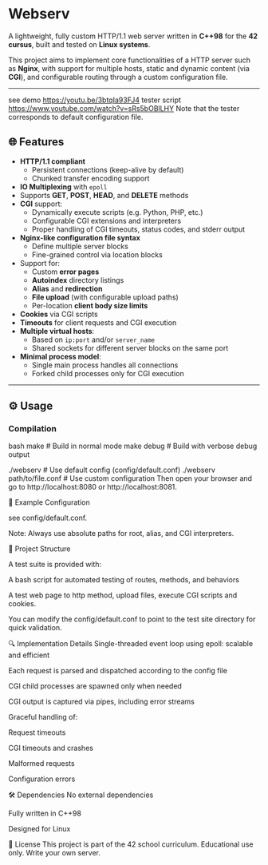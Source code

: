 # Webserv

A lightweight, fully custom HTTP/1.1 web server written in **C++98** for the **42 cursus**, built and tested on **Linux systems**.

This project aims to implement core functionalities of a HTTP server such as **Nginx**, with support for multiple hosts, static and dynamic content (via **CGI**), and configurable routing through a custom configuration file.

---

see demo
https://youtu.be/3btqIa93FJ4
tester script
https://www.youtube.com/watch?v=sRs5bOBlLHY
Note that the tester corresponds to default configuration file.

## 🌐 Features

- **HTTP/1.1 compliant**
  - Persistent connections (keep-alive by default)
  - Chunked transfer encoding support
- **IO Multiplexing** with `epoll`
- Supports **GET**, **POST**, **HEAD**, and **DELETE** methods
- **CGI** support:
  - Dynamically execute scripts (e.g. Python, PHP, etc.)
  - Configurable CGI extensions and interpreters
  - Proper handling of CGI timeouts, status codes, and stderr output
- **Nginx-like configuration file syntax**
  - Define multiple server blocks
  - Fine-grained control via location blocks
- Support for:
  - Custom **error pages**
  - **Autoindex** directory listings
  - **Alias** and **redirection**
  - **File upload** (with configurable upload paths)
  - Per-location **client body size limits**
- **Cookies** via CGI scripts
- **Timeouts** for client requests and CGI execution
- **Multiple virtual hosts**:
  - Based on `ip:port` and/or `server_name`
  - Shared sockets for different server blocks on the same port
- **Minimal process model**:
  - Single main process handles all connections
  - Forked child processes only for CGI execution

---

## ⚙️ Usage

### Compilation

bash
make        # Build in normal mode
make debug  # Build with verbose debug output

./webserv                     # Use default config (config/default.conf)
./webserv path/to/file.conf  # Use custom configuration
Then open your browser and go to http://localhost:8080 or http://localhost:8081.

🧾 Example Configuration

see config/default.conf.

Note: Always use absolute paths for root, alias, and CGI interpreters.

📁 Project Structure

A test suite is provided with:

A bash script for automated testing of routes, methods, and behaviors

A test web page to http method, upload files, execute CGI scripts and cookies.

You can modify the config/default.conf to point to the test site directory for quick validation.

🔍 Implementation Details
Single-threaded event loop using epoll: scalable and efficient

Each request is parsed and dispatched according to the config file

CGI child processes are spawned only when needed

CGI output is captured via pipes, including error streams

Graceful handling of:

Request timeouts

CGI timeouts and crashes

Malformed requests

Configuration errors

🛠️ Dependencies
No external dependencies

Fully written in C++98

Designed for Linux

📜 License
This project is part of the 42 school curriculum. Educational use only. Write your own server.
